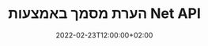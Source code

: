 ---
############################# Static ############################
layout: "product"
date: 2022-02-23T12:00:00+02:00
draft: false

product: "Annotation"
product_tag: "annotation"
platform: "Net"
platform_tag: "net"

############################# Head ############################
head_title: "Net Document Annotation API | הצג והערת תמונות PDF Word Excel PPTX"
head_description: "Net Document Annotation API. הצג, תייג, הערה והערה PDF Word DOCX, Excel XLSX, PPTX, EML EMLX, VSS VSD, OTP, CAD ופורמטים של קבצי תמונה."

############################# Header ##########################
title: "הערת מסמך באמצעות Net API"
description: "בנה יישומי רשת עם יכולות הצגה והערה של PDF, HTML, MS Office ופורמטים אחרים של מסמכים מבלי להתקין תוכנה חיצונית כלשהי."
button:
    enable: true
    icon: "fas fa-arrow-down"
    label: "הורד גרסת ניסיון בחינם"
    link: "https://downloads.groupdocs.com/annotation/net"

############################# SubMenu #########################
submenu:
    enable: true
    
    left:
        img_alt: "GroupDocs.Annotation for Net"
        image: "https://www.groupdocs.cloud/templates/groupdocs/images/product-logos/groupdocs-annotation-net.png"
        product: "GroupDocs.Annotation"
        platform: "Net"

    middle:
        button:
            # button loop
            - link: "#features"
              text: "מאפיינים"

            # button loop
            - link: "https://products.groupdocs.app/annotation"
              text: "הדגמות חיות"

            # button loop
            - link: "https://purchase.groupdocs.com/pricing/annotation/net"
              text: "תמחור"

    right:
        link_download: "https://downloads.groupdocs.com/annotation"
        link_learn: "https://docs.groupdocs.com/annotation/net/"
        link_buy: "https://purchase.groupdocs.com"

############################# Overview ############################
overview:
    enable: true
    content: |
      GroupDocs.Annotation Net API הוא מוצר המאפשר לך לעבוד עם הערות במסמכים בפלטפורמות ומערכות הפעלה שונות, כגון אנדרואיד, MacOS, Linux, Windows. GroupDocs.Annotation מספקת ספרייה עם API פשוט שנותן יתרונות רבים: למשל, אם אתה צריך לשמור על סודיות הנתונים או לבחור כמה כוח אתה צריך לעבוד עם הספרייה, או לשנות חלקית את העבודה עם הערות, הספרייה מאוד קל משקל וגמיש.

      GroupDocs.Annotation for Net API מאפשר לך לעבוד עם סוגים שונים של הערות, הכוללות: טקסט, פוליקו, שטח, קו תחתון, נקודה, סימן מים, חץ, אליפסה, החלפת טקסט, מרחק, שדה טקסט, עיבוד משאבים וכו'. ותומך ברוב פורמטים פופולריים של מסמכים כגון: PDF, HTML, Microsoft Office Word, גיליונות אלקטרוניים של Excel, מצגות PowerPoint, Visio, מיילים של Outlook, תמונות, מטא-קבצים, ציור CAD ועוד פורמטים שונים. ה-API מספק את היכולת לקבל תמונות ממוזערות של דפי מסמכים ותומך בייבוא ​​וייצוא הערות לקבצי PDF וממנה.

      באמצעות ספרייה, ניתן להוסיף, לערוך, לחלץ ולמחוק הערות ממסמכים, לסובב מסמכים, לשנות פתרון תמונות ממוזערות וזו אינה רשימה מלאה של כל האפשרויות. הוא גם מציע קבוצה מקיפה של אובייקטי נתונים כדי להתאים אישית את מאפייני ההערות בהתאם לדרישות שלך בכל פורמטי המסמכים הנתמכים.

      העבודה עם GroupDocs.Annotation for Net API היא פשוטה מאוד ומורכבת מכמה שלבים בסיסיים בלבד. בהתחלה אתה צריך להגדיר רישיון, ואז לבחור את הקובץ שאתה רוצה לעבוד איתו, ואז לעשות מניפולציה איכשהו עם הערות למסמך (מחק/ערוך/חילוץ/מחיקה) ולשמור את התוצאה. למידע נוסף, עיין בתיעוד המוצר או בערכת הדוגמאות שלנו.
      
      GroupDocs.Annotation מתעדכן באופן שוטף ומספק תמיכה ללקוחותיה, אתה תמיד מוזמן לשאול אותנו שאלות או לשלוח רעיונות או לספר לנו על הצרכים שלך למשהו חדש ואנו נשמח ליישם זאת בגרסאות החדשות שלנו.
    tabs:
      enable: true
      
      ## TAB ONE ##
      tab_one:
        description: |
          להלן סקירה כללית של GroupDocs.Annotation for Net:
      
        right:
          enable: true
          icon: "fab fa-html5"
          title:  סקירה כללית
          content: |
            * הוסף הערות
            * ייצא הערות 
            * ייבוא ​​הערות
            * הערות מבוססות תשובות
            * תאימות הערות
      
      ## TAB TWO ##
      tab_two:
        description: |
          GroupDocs.Annotation for Net תומך בכל [פורמטי קובץ המסמכים] הפופולריים (https://docs.groupdocs.com/annotation/Net/supported-document-formats/) כולל: Microsoft Office, PDF, תמונות ועוד רבים אחרים.

        left:
          enable: true
          table:
            # table loop
            - title: "Microsoft Office Formats"
              content: |
                * **Word**: [DOC](/annotation/net/doc/), [DOCX](/annotation/net/docx/), [DOCM](/annotation/net/docm/), [DOT](/annotation/net/dot/), [DOTX](/annotation/net/dotx/), [RTF](/annotation/net/rtf/)
                * **Excel**: [XLS](/annotation/net/xls/), [XLSX](/annotation/net/xlsx/), [XLSB](/annotation/net/xlsb/), [XLSM](/annotation/net/xlsm/)
                * **PowerPoint**: [PPT](/annotation/net/ppt/), [PPTX](/annotation/net/pptx/), [PPS](/annotation/net/pps/), [PPSX](/annotation/net/ppsx/), [POTM](/annotation/net/potm/), [POTX](/annotation/net/potx/), [PPSM](/annotation/net/ppsm/), [PPTM](/annotation/net/pptm/), [WMF](/annotation/net/wmf/), [EMF](/annotation/net/emf/)
                * **Outlook**: [EML](/annotation/net/eml/), [EMLX](/annotation/net/emlx/), [MSG](/annotation/net/msg/)
                * **Visio**: [VSS](/annotation/net/vss/), [VST](/annotation/net/vst/), [VSD](/annotation/net/vsd/), [VSDX](/annotation/net/vsdx/), [VSX](/annotation/net/vsx/)

        right:
          enable: true
          table:
            # table loop
            - title: "Other Formats"
              content: |
                * **Portable**: [PDF](/annotation/net/pdf/) (PDF/A-1a, PDF/A-1b, PDF/A-2a)
                * **OpenDocument**: [ODT](/annotation/net/odt/), [ODS](/annotation/net/ods/), [ODP](/annotation/net/odp/)
                * **Images**: [BMP](/annotation/net/bmp/), [JPG](/annotation/net/jpg/), [JPEG](/annotation/net/jpeg/), [TIFF](/annotation/net/tiff/), [TIF](/annotation/net/tif/), [PNG](/annotation/net/png/), [GIF](/annotation/net/gif/), [DCM](/annotation/net/dcm/), [DICOM](/annotation/net/dicom/)
                * **AutoCAD**: [DWG](/annotation/net/dwg/), [DXF](/annotation/net/dxf/), [CAD](/annotation/net/cad/)
                * **Other**: [HTM](/annotation/net/htm/), [HTML](/annotation/net/html/), [CSV](/annotation/net/csv/), [DJVU](/annotation/net/djvu/), [OTP](/annotation/net/otp/), [OTT](/annotation/net/ott/)

      ## TAB THREE ##
      tab_three:
        description: |
          GroupDocs.Annotation for Net תומך במנהלי מערכות הפעלה, מסגרות וחבילות הבאות:
        
        left:
          enable: true
          table:
            # table loop
            - icon: "fab fa-windows"
              title:  מערכות הפעלה
              content: |
                * Windows Desktop (x86 & x64)
                * Windows Server (x86 & x64)
                * Windows Azure
                * Linux
                * MacOS

            # table loop
            - icon: "fas fa-code"
              title:  מסגרות נתמכות
              content: |
                * .NET Standard 2.0
                * .NET Framework 2.0 or higher
                * .NET Core 2.0 or higher
                * Mono Framework 1.2 or higher

        right:
          enable: true
          table:
            # table loop
            - icon: "fas fa-box"
              title:  מנהל אריזה
              content: |
                * NuGet
            
            # table loop
            - icon: "fas fa-tools"
              title:  סביבות פיתוח
              content: |
                * Microsoft Visual Studio
                * Xamarin.Android
                * Xamarin.IOS
                * Xamarin.Mac
                * MonoDevelop

############################# Features ############################
features:
    enable: true
    title: GroupDocs.Annotation for Net Features

    feature:
      # feature loop
      - icon: "fas fa-copy"
        link: "https://docs.groupdocs.com/annotation/net/basic-usage/"
        content: הוסף, ערוך והסר הערות ותשובות

      # feature loop
      - icon: "fas fa-eye"
        link: "https://docs.groupdocs.com/annotation/net/export-annotations/"
        content: ייצוא הערות למסמך

      # feature loop
      - icon: "fas fa-bolt"
        link: "https://docs.groupdocs.com/annotation/net/evaluation-limitations-and-licensing-of-groupdocs-annotation/"
        content: רישיון מדוד - חיוב מבוקר על ידי תשלום לפי שימוש ב-API
      
      # feature loop
      - icon: "fas fa-code"
        link: "https://docs.groupdocs.com/annotation/net/extract-annotations-from-document/"
        content: קריאה עם פונקציה אחת לשליפה של כל ההערות של מסמך

      # feature loop
      - icon: "fas fa-cloud"
        link: "https://docs.groupdocs.com/annotation/net/add-point-annotation/"
        content: הקצה ערך להערת נקודה או העבר ערך נקודה קיימת

      # feature loop
      - icon: "fas fa-remove-format"
        link: "https://docs.groupdocs.com/annotation/net/add-link-annotation/"
        content: הוסף הערת קישור ל-PDF, Word ו-PowerPoint Slides

      # feature loop
      - icon: "fas fa-comment-slash"
        link: "https://docs.groupdocs.com/annotation/net/basic-usage/"
        content: הגדר צבע רקע של הערה או הסר את כל ההערות מהמסמך

      # feature loop
      - icon: "fas fa-border-all"
        link: "https://docs.groupdocs.com/annotation/net/generate-document-pages-preview/"
        content: הערות קבצי PDF עם דיוק - קבל ייצוג תמונה של תצוגות מקדימות של מסמכי PDF ו-Cache

      # feature loop
      - icon: "fas fa-wrench"
        link: "https://docs.groupdocs.com/annotation/net/import-annotations/"
        content: קבל קואורדינטות טקסט של הערת טקסט בייצוג תמונה של מסמך

      # feature loop
      - icon: "fas fa-columns"
        link: "https://docs.groupdocs.com/annotation/net/add-area-annotation/"
        content: קשר הערות משתמש להערות אזור ותמיכה עבור הערות מקוונות

      # feature loop
      - icon: "fas fa-file-word"
        link: "https://docs.groupdocs.com/annotation/net/add-arrow-annotation/"
        content: השתמש בהערת חץ כדי להצביע על תוכן מסוים

      # feature loop
      - icon: "fas fa-envelope"
        link: "https://docs.groupdocs.com/annotation/net/add-distance-annotation/"
        content: השתמש בביאור מרחק כדי לצייר קו המייצג מרחק בין אובייקטים

      # feature loop
      - icon: "fas fa-print"
        link: "https://docs.groupdocs.com/annotation/net/add-point-annotation/"
        content: הערה מבוססת נקודה שכאשר לוחצים עליה מקפיצה חלון כדי להוסיף הערות

      # feature loop
      - icon: "fas fa-file-archive"
        link: "https://docs.groupdocs.com/annotation/net/add-polyline-annotation/"
        content: צור רצף מקושר של מקטעי קו שנוצרו כהערת פוליליין

      # feature loop
      - icon: "fas fa-lock"
        link: "https://docs.groupdocs.com/annotation/net/add-ellipse-annotation/"
        content: צור מקטעי קו ישר, מקטעי קשת או שילוב של שניהם

      # feature loop
      - icon: "fas fa-file-code"
        link: "https://docs.groupdocs.com/annotation/net/add-area-annotation/"
        content: סמן אזורי מסמכים המוצעים לעיבוד
      
      # feature loop
      - icon: "fas fa-fill-drip"
        link: "https://docs.groupdocs.com/annotation/net/add-image-annotation/"
        content: הוסף הערת תמונה ל-PDF, דיאגרמות, Word, Excel, מצגות ותמונות

      # feature loop
      - icon: "fas fa-file-excel"
        link: "https://docs.groupdocs.com/annotation/net/add-annotation-to-the-document/"
        content: הוסף שדה טקסט וחותמת מבוססת טקסט או סימן מים במסמך

      # feature loop
      - icon: "fas fa-heading"
        link: "https://docs.groupdocs.com/annotation/net/add-annotation-to-the-document/"
        content: דחוף, קו תחתון או החלף טקסט מסוים במסמך

      # feature loop
      - icon: "fas fa-project-diagram"
        link: "https://docs.groupdocs.com/annotation/net/update-annotations/"
        content: שנה את גודל ההערה על ידי הקצאת פרמטרים חדשים של גובה ורוחב

      # feature loop
      - icon: "fas fa-cube"
        link: "https://docs.groupdocs.com/annotation/net/generate-document-pages-preview/"
        content: קבל תמונות ממוזערות של דפי מסמכים. נהל מגוון של מסמכים מוערים עבור תמונות ודיאגרמות

      # feature loop
      - icon: "fab fa-uncharted"
        link: "https://docs.groupdocs.com/annotation/net/export-annotations/"
        content: ייצא הערות ועבוד עם קובצי TIFF מרובי עמודים
  
      # feature loop
      - icon: "fab fa-uncharted"
        link: "https://docs.groupdocs.com/annotation/net/add-watermark-annotation/"
        content: התאם יישור אנכי ואופקי עבור הערת סימן מים
  
      # feature loop
      - icon: "fab fa-uncharted"
        link: "https://docs.groupdocs.com/annotation/net/add-text-field-annotation/"
        content: הוסף יישור אופקי של טקסט עבור שדה טקסט

      # feature loop
      - icon: "fab fa-uncharted"
        link: "https://docs.groupdocs.com/annotation/net/document-text-info/"
        content: קבל מידע על שורות טקסט במסמך (טקסט, רוחב, גובה, כניסות)

    more_feature:
      # more_feature_loop
      - title: תמיכה במספר סוגים של הערות
        content: |
          GroupDocs.Annotation עבור .NET מאפשר לך לעבוד עם סוגים שונים של הערות. זה נותן חופש וקלות תקשורת תוך שיתוף פעולה עם הצוות שלך במשימות. אתה יכול להשתמש בהערות, כגון, הערת אזור (לסמן אזור כמלבן ולהוסיף לו הערות), הערת נקודה (להדביק הערות בכל נקודה במסמך), הערת טקסט (הוסף הערה לטקסט שנבחר), הערת מחיקה/קו תחתון ( מוחל על פסקה), ביאור פולילי (צייר צורות וקווים חופשיים), הערת חץ (מצביע חץ עם הערות מצורפות), ביאור אליפסה (הצגת טקסט בתוך האליפסה), הערת מרחק (צייר קו המייצג מרחק בין אובייקטים), קישור הערה (הוסף קישורי אינטרנט לפורמטים נתמכים של מסמכים), והערת סימן מים (ניתן להוסיף חותמת טקסט או סימן מים במסמך).

          ```cs
          // Initialize list of AnnotationInfo
          List<AnnotationInfo> annotations = new List<AnnotationInfo>();
          // Initialize text annotation
          AnnotationInfo textAnnotation = new AnnotationInfo
          {
            Box = new Rectangle((float)265.44, (float)153.86, 206, 36), Type = AnnotationType.Text 
          };
          // Add annotation to list
          annotations.Add(textAnnotation);
          // Get input file stream
          Stream inputFile = new FileStream("D:/input.pdf", FileMode.Open, File
          .ReadWrite);
          // Export annotation and save output file
          CommonUtilities.SaveOutputDocument(inputFile, annotations, DocumentType.Pdf);
          ```

############################# Support ############################
support:
    enable: true

############################# Solutions ############################
solutions:
    enable: true
    title: GroupDocs.Annotation מציע ממשקי API לצפייה במסמכים עבור סביבות פיתוח פופולריות אחרות

    solution:
        # solution loop
        - img_alt: "GroupDocs.Annotation for Java"
          image: "https://www.groupdocs.cloud/templates/groupdocs/images/product-logos/groupdocs-annotation-java.png"
          product: "GroupDocs.Annotation"
          platform: "Java"
          link: "/annotation/java/"

############################# Back to top ###############################
back_to_top:
  enable: true
---